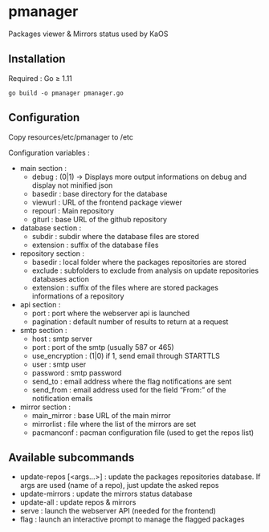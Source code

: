 # pmanager
Packages viewer &amp; Mirrors status used by KaOS

## Installation

Required : Go ≥ 1.11

`go build -o pmanager pmanager.go`

## Configuration

Copy resources/etc/pmanager to /etc

Configuration variables :

* main section :
    - debug : (0|1) → Displays more output informations on debug and display not minified json
    - basedir : base directory for the database
    - viewurl : URL of the frontend package viewer
    - repourl : Main repository
    - giturl : base URL of the github repository
* database section :
    - subdir : subdir where the database files are stored
    - extension : suffix of the database files
* repository section :
    - basedir : local folder where the packages repositories are stored
    - exclude : subfolders to exclude from analysis on update repositories databases action
    - extension : suffix of the files where are stored packages informations of a repository
* api section :
    - port : port where the webserver api is launched
    - pagination : default number of results to return at a request
* smtp section :
    - host : smtp server
    - port : port of the smtp (usually 587 or 465)
    - use_encryption : (1|0) if 1, send email through STARTTLS
    - user : smtp user
    - password : smtp password
    - send_to : email address where the flag notifications are sent
    - send_from : email address used for the field “From:” of the notification emails
* mirror section :
    - main_mirror : base URL of the main mirror
    - mirrorlist : file where the list of the mirrors are set
    - pacmanconf : pacman configuration file (used to get the repos list)

## Available subcommands

* update-repos [<args…>] : update the packages repositories database. If args are used (name of a repo), just update the asked repos
* update-mirrors : update the mirrors status database
* update-all : update repos & mirrors
* serve : launch the webserver API (needed for the frontend)
* flag : launch an interactive prompt to manage the flagged packages
